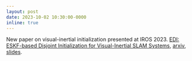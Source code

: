 ```yaml
---
layout: post
date: 2023-10-02 10:30:00-0000
inline: true
---
```


New paper on visual-inertial initialization presented at IROS 2023. [EDI: ESKF-based Disjoint Initialization for Visual-Inertial SLAM Systems](https://ieeexplore.ieee.org/abstract/document/10342106), [arxiv](https://arxiv.org/abs/2308.02670), [slides](/assets/files/edi_slides.pdf).
